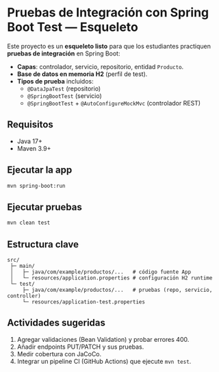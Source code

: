 # Pruebas de Integración con Spring Boot Test — Esqueleto

Este proyecto es un **esqueleto listo** para que los estudiantes practiquen **pruebas de integración** en Spring Boot:
- **Capas**: controlador, servicio, repositorio, entidad `Producto`.
- **Base de datos en memoria H2** (perfil de test).
- **Tipos de prueba** incluidos:
  - `@DataJpaTest` (repositorio)
  - `@SpringBootTest` (servicio)
  - `@SpringBootTest` + `@AutoConfigureMockMvc` (controlador REST)

## Requisitos
- Java 17+
- Maven 3.9+

## Ejecutar la app
```bash
mvn spring-boot:run
```

## Ejecutar pruebas
```bash
mvn clean test
```

## Estructura clave
```
src/
 ├─ main/
 │   ├─ java/com/example/productos/...   # código fuente App
 │   └─ resources/application.properties # configuración H2 runtime
 └─ test/
     ├─ java/com/example/productos/...   # pruebas (repo, servicio, controller)
     └─ resources/application-test.properties
```

## Actividades sugeridas
1. Agregar validaciones (Bean Validation) y probar errores 400.
2. Añadir endpoints PUT/PATCH y sus pruebas.
3. Medir cobertura con JaCoCo.
4. Integrar un pipeline CI (GitHub Actions) que ejecute `mvn test`.
